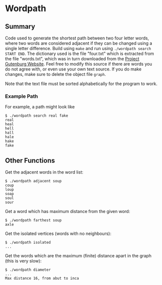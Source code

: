 # Wordpath

## Summary
Code used to generate the shortest path between two four letter words, where two words are considered adjacent if they can be changed using a single letter difference.
Build using `make` and run using `./wordpath search START END`.
The dictionary used is the file "four.txt" which is extracted from the file "words.txt", which was in turn downloaded from the [Project Gutenburg Website](http://www.gutenberg.org/ebooks/673).
Feel free to modify this source if there are words you do not agree with, or even use your own text source.
If you do make changes, make sure to delete the object file `graph`.

Note that the text file must be sorted alphabetically for the program to work.

### Example Path
For example, a path might look like
```
$ ./wordpath search real fake
real
heal
hell
hall
hale
hake
fake
```

## Other Functions
Get the adjacent words in the word list:
```
$ ./wordpath adjacent soup
coup
loup
soap
soul
sour
```
Get a word which has maximum distance from the given word:
```
$ ./wordpath farthest soup
axle
```
Get the isolated vertices (words with no neighbours):
```
$ ./wordpath isolated
...
```
Get the words which are the maximum (finite) distance apart in the graph (this is very slow):
```
$ ./wordpath diameter
...
Max distance 16, from abut to inca
```
